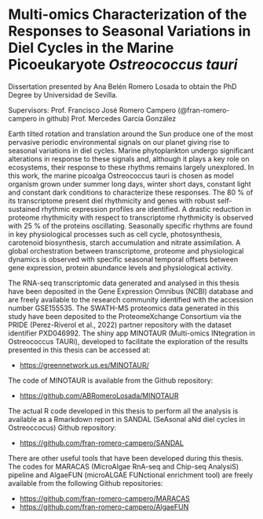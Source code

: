 # Multi-omics Characterization of the Responses to Seasonal Variations in Diel Cycles in the Marine Picoeukaryote *Ostreococcus tauri*

Dissertation presented by Ana Belén Romero Losada to obtain the PhD Degree by Universidad de Sevilla.

Supervisors:
Prof. Francisco José Romero Campero (@fran-romero-campero in github)
Prof. Mercedes García González

Earth tilted rotation and translation around the Sun produce one of the most pervasive periodic
environmental signals on our planet giving rise to seasonal variations in diel cycles. Marine
phytoplankton undergo significant alterations in response to these signals and, although it
plays a key role on ecosystems, their response to these rhythms remains largely unexplored.
In this work, the marine picoalga Ostreococcus tauri is chosen as model organism grown
under summer long days, winter short days, constant light and constant dark conditions to
characterize these responses. The 80 % of its transcriptome present diel rhythmicity and genes
with robust self-sustained rhythmic expression profiles are identified. A drastic reduction in
proteome rhythmicity with respect to transcriptome rhythmicity is observed with 25 % of the
proteins oscillating. Seasonally specific rhythms are found in key physiological processes
such as cell cycle, photosynthesis, carotenoid biosynthesis, starch accumulation and nitrate
assimilation. A global orchestration between transcriptome, proteome and physiological
dynamics is observed with specific seasonal temporal offsets between gene expression, protein
abundance levels and physiological activity.

The RNA-seq transcriptomic data generated and analysed in this thesis have been deposited
in the Gene Expression Omnibus (NCBI) database and are freely available to the research
community identified with the accession number GSE155535. The SWATH-MS proteomics
data generated in this study have been deposited to the ProteomeXchange Consortium via the
PRIDE (Perez-Riverol et al., 2022) partner repository with the dataset identifier PXD046992.
The shiny app MINOTAUR (Multi-omics INtegration in Ostreococcus TAURi), developed to
facilitate the exploration of the results presented in this thesis can be accessed at:

+ https://greennetwork.us.es/MINOTAUR/
  
The code of MINOTAUR is available from the Github repository:
+ https://github.com/ABRomeroLosada/MINOTAUR

The actual R code developed in this thesis to perform all the analysis is available as a Rmarkdown
report in SANDAL (SeAsonal aNd diel cycles in Ostreoccocus) Github repository:
+ https://github.com/fran-romero-campero/SANDAL

There are other useful tools that have been developed during this thesis.
The codes for MARACAS (MicroAlgae RnA-seq and Chip-seq AnalysiS) pipeline and
AlgaeFUN (microALGAE FUNctional enrichment tool) are freely available from the
following Github repositories:
+ https://github.com/fran-romero-campero/MARACAS
+ https://github.com/fran-romero-campero/AlgaeFUN

